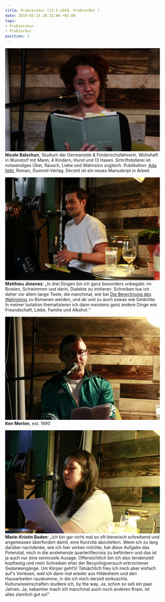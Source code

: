 ```yaml
---
title: Probieratur (23.5.2019, ProbierBar )
date: 2019-05-23 20:32:00 +02:00
tags:
- Probieratur
- Probierbar
position: 3
---
```


![61041610_423660404854393_2915129981812080640_o.jpg](/uploads/61041610_423660404854393_2915129981812080640_o.jpg)**Nicole Balschun**, Studium der Germanistik & Förderschullehrerin. Wohnhaft in Wunstorf mit Mann, 4 Kindern, Hund und 13 Hasen. Schriftstellerei ist notwendiges Übel, Rausch, Liebe und Wahnsinn zugleich. Publikation: [Ada liebt](http://www.dumont-buchverlag.de/buch/balschun-ada-liebt-9783832185527/), Roman, Dumont-Verlag. Derzeit ist ein neues Manuskript in Arbeit.

![61095249_423660744854359_6315701189170167808_o.jpg](/uploads/61095249_423660744854359_6315701189170167808_o.jpg)**Matthieu Jimenez**: „In drei Dingen bin ich ganz besonders unbegabt: im Bowlen, Schwimmen und darin, Dialekte zu imitieren. Schreiben tue ich daher vor allem lange Texte, die manchmal, wie bei [Die Berechnung des Wahnsinns](https://www.lovelybooks.de/autor/Matthieu-Jimenez/Die-Berechnung-des-Wahnsinns-2024304517-w/) zu Romanen werden, und ab und zu auch sowas wie Gedichte. In meiner Isolation thematisieren ich dann meistens ganz andere Dinge wie Freundschaft, Liebe, Familie und Alkohol.“

![61398710_423660834854350_5321686997704638464_o.jpg](/uploads/61398710_423660834854350_5321686997704638464_o.jpg)**Ken Merten**, est. 1990

![61142933_423660481521052_6803928590065860608_o.jpg](/uploads/61142933_423660481521052_6803928590065860608_o.jpg)**Marie-Kristin Boden**: „Ich bin gar nicht mal so oft literarisch schreibend und angemessen überfordert damit, eine Kurzvita abzuliefern. Wenn ich zu lang darüber nachdenke, wie ich hier wirken möchte, hat diese Aufgabe das Potenzial, mich in die anstehende quarterlifecrisis zu befördern und das ist ja auch nur eine semicoole Ausage. Offensichtlich bin ich also tendenziell kopflastig und mein Schreiben eher der Recyclingversuch erbrochener Gedankengänge. Um Körper geht’s! Tatsächlich freu ich mich aber einfach auf's Vorlesen, weil ich dann mal wieder aus Hildesheim und den Hausarbeiten rauskomme, in die ich mich derzeit einkuschle. Kulturwissenschaften studiere ich, by the way. Ja, schon so seit ein paar Jahren. Ja, nebenher mach ich manchmal auch noch anderen Kram. Ist alles ziemlich gut so!“
